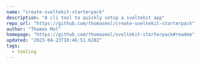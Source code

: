 ```yaml
---
name: "create-sveltekit-starterpack"
description: "A cli tool to quickly setup a sveltekit app"
repo_url: "https://github.com/thomasmol/create-sveltekit-starterpack"
author: "Thomas Mol"
homepage: "https://github.com/thomasmol/sveltekit-starterpack#readme"
updated: "2023-04-23T10:46:51.628Z"
tags: 
  - tooling
---
```


